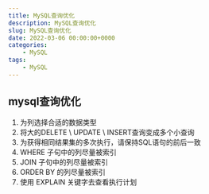```yaml
---
title: MySQL查询优化
description: MySQL查询优化
slug: MySQL查询优化
date: 2022-03-06 00:00:00+0000
categories:
    - MySQL
tags:
    - MySQL
---
```


## mysql查询优化

1. 为列选择合适的数据类型
2. 将大的DELETE \ UPDATE \ INSERT查询变成多个小查询
3. 为获得相同结果集的多次执行，请保持SQL语句的前后一致
4. WHERE 子句中的列尽量被索引
5. JOIN 子句中的列尽量被索引
6. ORDER BY 的列尽量被索引
7. 使用 EXPLAIN 关键字去查看执行计划